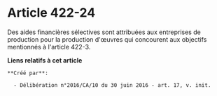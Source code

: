 # Article 422-24

Des aides financières sélectives sont attribuées aux entreprises de production pour la production d'œuvres qui concourent aux
objectifs mentionnés à l'article 422-3.

**Liens relatifs à cet article**

	**Créé par**:

	  - Délibération n°2016/CA/10 du 30 juin 2016 - art. 17, v. init.
